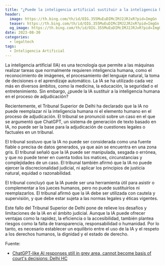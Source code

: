 ```yaml
---
title: "¿Puede la inteligencia artificial sustituir a la inteligencia humana en los tribunales?"
header:
  image: https://th.bing.com/th/id/OIG.355MuEuDIMcIMJ2JRJxR?pid=ImgGn
  teaser: https://th.bing.com/th/id/OIG.355MuEuDIMcIMJ2JRJxR?pid=ImgGn
  og_image: https://th.bing.com/th/id/OIG.355MuEuDIMcIMJ2JRJxR?pid=ImgGn
date: 2023-08-30
categories:
  - legaltech
tags:
  - Inteligencia Artificial
---
```


La inteligencia artificial (IA) es una tecnología que permite a las máquinas realizar tareas que normalmente requieren inteligencia humana, como el reconocimiento de imágenes, el procesamiento del lenguaje natural, la toma de decisiones o el aprendizaje automático. La IA se ha utilizado cada vez más en diversos ámbitos, como la medicina, la educación, la seguridad o el entretenimiento. Sin embargo, ¿puede la IA sustituir a la inteligencia humana en el proceso de adjudicación?

Recientemente, el Tribunal Superior de Delhi ha declarado que la IA no puede reemplazar ni la inteligencia humana ni el elemento humano en el proceso de adjudicación. El tribunal se pronunció sobre un caso en el que se argumentó que ChatGPT, un sistema de generación de texto basado en IA, no puede ser la base para la adjudicación de cuestiones legales o factuales en un tribunal.

El tribunal sostuvo que la IA no puede ser considerada como una fuente fiable o precisa de datos generados, ya que aún se encuentra en una zona gris. El tribunal señaló que la IA puede ser manipulada, sesgada o errónea, y que no puede tener en cuenta todos los matices, circunstancias y complejidades de un caso. El tribunal también afirmó que la IA no puede ejercer la discrecionalidad judicial, ni aplicar los principios de justicia natural, equidad o razonabilidad.

El tribunal concluyó que la IA puede ser una herramienta útil para asistir o complementar a los jueces humanos, pero no puede sustituirlos ni reemplazarlos. El tribunal afirmó que la IA debe ser utilizada con cautela y supervisión, y que debe estar sujeta a las normas legales y éticas vigentes.

Este fallo del Tribunal Superior de Delhi pone de relieve los desafíos y limitaciones de la IA en el ámbito judicial. Aunque la IA puede ofrecer ventajas como la rapidez, la eficiencia o la accesibilidad, también plantea riesgos como la falta de transparencia, responsabilidad o humanidad. Por lo tanto, es necesario establecer un equilibrio entre el uso de la IA y el respeto a los derechos humanos, la dignidad y el estado de derecho.

Fuente:

- [ChatGPT-like AI responses still in grey area, cannot become basis of court's decisions: Delhi HC](https://www.livemint.com/ai/artificial-intelligence/chatgptlike-ai-responses-still-in-grey-area-cannot-become-basis-of-courts-decisions-delhi-hc-11693231954545.html)